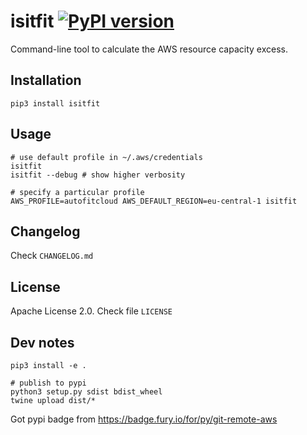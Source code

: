 # isitfit [![PyPI version](https://badge.fury.io/py/isitfit.svg)](https://badge.fury.io/py/isitfit)

Command-line tool to calculate the AWS resource capacity excess.


## Installation

```
pip3 install isitfit
```


## Usage

```
# use default profile in ~/.aws/credentials
isitfit
isitfit --debug # show higher verbosity

# specify a particular profile
AWS_PROFILE=autofitcloud AWS_DEFAULT_REGION=eu-central-1 isitfit
```


## Changelog

Check `CHANGELOG.md`


## License

Apache License 2.0. Check file `LICENSE`


## Dev notes

```
pip3 install -e .

# publish to pypi
python3 setup.py sdist bdist_wheel
twine upload dist/*
```

Got pypi badge from https://badge.fury.io/for/py/git-remote-aws